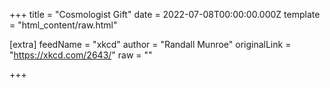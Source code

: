 
+++
title = "Cosmologist Gift"
date = 2022-07-08T00:00:00.000Z
template = "html_content/raw.html"

[extra]
feedName = "xkcd"
author = "Randall Munroe"
originalLink = "https://xkcd.com/2643/"
raw = ""

+++

